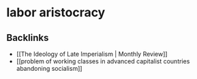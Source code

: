 # labor aristocracy



## Backlinks

-   [[The Ideology of Late Imperialism | Monthly Review]]
-   [[problem of working classes in advanced capitalist countries abandoning socialism]]
